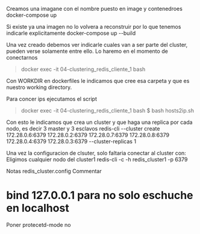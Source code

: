 
Creamos una imagane con el nombre puesto en image y contenedroes
docker-compose up

Si existe ya una imagen no lo volvera a reconstruir por lo que tenemos indicarle explicitamente
docker-compose up --build


Una vez creado debemos ver indicarle cuales van a ser parte del cluster, pueden
verse solamente entre ello.
Lo haremo en el momento de conectarnos
> docker exec -it 04-clustering_redis_cliente_1 bash

Con WORKDIR en dockerfiles le indicamos que cree esa carpeta y que es nuestro
working directory.

Para concer ips ejecutamos el script
> docker exec -it 04-clustering_redis_cliente_1 bash
$ bash hosts2ip.sh


Con esto le indicamos que crea un cluster y que haga una replica por cada nodo,
es decir 3 master y 3 esclavos
redis-cli --cluster create 172.28.0.6:6379 172.28.0.2:6379 172.28.0.7:6379 172.28.0.8:6379 172.28.0.4:6379 172.28.0.3:6379 --cluster-replicas 1

Una vez la configuracion de clsuter, solo faltaria conectar al cluster con:
Eligimos cualquier nodo del cluster1
redis-cli -c -h redis_cluster1 -p 6379





Notas
redis_cluster.config
Commentar 
# bind 127.0.0.1 para no solo eschuche en localhost 
Poner 
protecetd-mode no 
